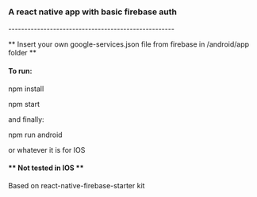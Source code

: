 <h3>A react native app with basic firebase auth</h3>
----------------------------------------------------

** Insert your own google-services.json file from firebase in /android/app folder **

<h4>To run:</h4>
<p>npm install</p>
<p>npm start</p>

<p>and finally:</p>
<p>npm run android</p>

<p>or whatever it is for IOS</p>

<h4>** Not tested in IOS **</h4>

Based on react-native-firebase-starter kit
